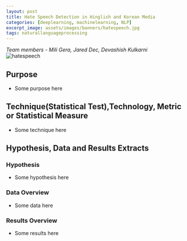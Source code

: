 ```yaml
---
layout: post
title: Hate Speech Detection in Hinglish and Korean Media
categories: [deeplearning, machinelearning, NLP]
excerpt_image: assets/images/banners/hatespeech.jpg
tags: naturallanguageprocessing
---
```


*Team members - Mili Gera, Jared Dec, Devashish Kulkarni*  
![hatespeech](/assets/images/banners/hatespeech.jpg)  


## Purpose
- Some purpose here
  
## Technique(Statistical Test),Technology, Metric or Statistical Measure
- Some technique here

## Hypothesis, Data and Results Extracts

### Hypothesis
  - Some hypothesis here

### Data Overview
  - Some data here
    
### Results Overview
  - Some results here
